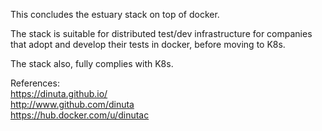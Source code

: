 This concludes the estuary stack on top of docker.

The stack is suitable for distributed test/dev infrastructure for companies that adopt and develop their tests in docker, before moving to K8s.

The stack also, fully complies with K8s.

References:  
https://dinuta.github.io/  
http://www.github.com/dinuta  
https://hub.docker.com/u/dinutac  

